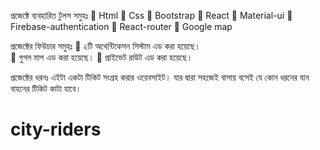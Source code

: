 
প্রজেক্টে ব্যবহারিত টুলস সমুহঃ
	Html
	Css 
	Bootstrap
	React
	Material-ui
	Firebase-authentication
	React-router
	Google map




প্রজেক্টের ফিউচার সমুহঃ
	২টি অথেন্টিকেসন সিস্টাম এড করা হয়েছে।  
	গুগল মাপ এড করা হয়েছে।
	প্রাইভেট রাউট এড করা হয়েছে।


প্রজেক্টের ধরনঃ
এইটা একটা টিকিট সংগ্রহ করার ওয়েবসাইট। যার দ্বারা সহজেই বাসায় বসেই যে কোন ধরনের যান বাহনের টিকিট কাটা যাবে। 


# city-riders